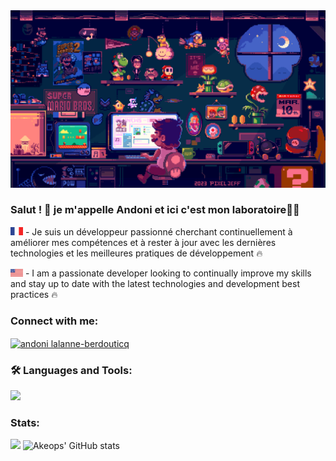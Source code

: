 <img src="68747470733a2f2f696d616765732d7769786d702d6564333061383662386334636138383737373335393463322e7769786d702e636f6d2f662f63383363303034652d313337302d343735362d383865352d34303731646537393730383.gif" alt="Alternate text"/>

<h3 align="left">Salut ! 👋 je m'appelle Andoni et ici c'est mon laboratoire🧙‍♂️ </h3>

 <img src="drapeauFrance.png" alt="Drapeau france" width="20"> - Je suis un développeur passionné cherchant continuellement à améliorer mes compétences et à rester à jour avec les dernières technologies et les meilleures pratiques de développement 🔥

 <img src="drapeauUS.png" alt="Drapeau france" width="20"> - I am a passionate developer looking to continually improve my skills and stay up to date with the latest technologies and development best practices 🔥

<h3 align="left">Connect with me:</h3>
<p align="left">
<a href="https://linkedin.com/in/andoni lalanne-berdouticq" target="blank"><img align="center" src="https://raw.githubusercontent.com/rahuldkjain/github-profile-readme-generator/master/src/images/icons/Social/linked-in-alt.svg" alt="andoni lalanne-berdouticq" height="30" width="40" /></a>
</p>

<h3 align="left">🛠 Languages and Tools:</h3>
<p align="left">
  <a href="https://skillicons.dev">
    <img src="https://skillicons.dev/icons?i=css,html,js,ts,nodejs,vscode,github,bootstrap,mysql," />
  </a>
</p>

<h3 align="left">Stats:</h3>

<a href="https://github.com/Akeops/github-readme-stats"><img align="" width="48%" src="https://github-readme-stats.vercel.app/api/top-langs/?username=Akeops&show_icons=true&layout=compact&theme=radical&hide_border=true"/></a> ![Akeops' GitHub stats](https://github-readme-stats.vercel.app/api?username=Akeops&show_icons=true&theme=radical)
